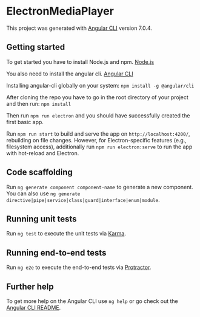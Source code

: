 # ElectronMediaPlayer

This project was generated with [Angular CLI](https://github.com/angular/angular-cli) version 7.0.4.

## Getting started

To get started you have to install Node.js and npm. [Node.js](https://nodejs.org)

You also need to install the angular cli. [Angular CLI](https://cli.angular.io/)

Installing angular-cli globally on your system:
`npm install -g @angular/cli`

After cloning the repo you have to go in the root directory of your project and then run: 
`npm install`

Then run 
`npm run electron` 
and you should have successfully created the first basic app.

Run `npm run start` to build and serve the app on `http://localhost:4200/`, rebuilding on file changes. However, for Electron-specific features (e.g., filesystem access), additionally run `npm run electron:serve`
to run the app with hot-reload and Electron.

## Code scaffolding

Run `ng generate component component-name` to generate a new component. You can also use `ng generate directive|pipe|service|class|guard|interface|enum|module`.

## Running unit tests

Run `ng test` to execute the unit tests via [Karma](https://karma-runner.github.io).

## Running end-to-end tests

Run `ng e2e` to execute the end-to-end tests via [Protractor](http://www.protractortest.org/).

## Further help

To get more help on the Angular CLI use `ng help` or go check out the [Angular CLI README](https://github.com/angular/angular-cli/blob/master/README.md).
